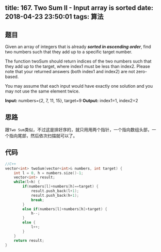 title: 167. Two Sum II - Input array is sorted
date: 2018-04-23 23:50:01
tags: 算法
---

## 题目

Given an array of integers that is already ***sorted in ascending order***, find two numbers such that they add up to a specific target number.

The function twoSum should return indices of the two numbers such that they add up to the target, where index1 must be less than index2. Please note that your returned answers (both index1 and index2) are not zero-based.

You may assume that each input would have exactly one solution and you may not use the same element twice.

**Input:** numbers={2, 7, 11, 15}, target=9
**Output:** index1=1, index2=2

<!--more-->


## 思路

跟`Two Sum`类似，不过这是排好序的，就只用用两个指针，一个指向数组头部，一个指向尾部，然后依次扫描就可以了。

## 代码


```c++
//C++
vector<int> twoSum(vector<int>& numbers, int target) {
    int l = 0, h = numbers.size()-1;
    vector<int> result;
    while(l<h) {
        if(numbers[l]+numbers[h]==target) {
            result.push_back(l+1);
            result.push_back(h+1);
            break;
        }
        else if(numbers[l]+numbers[h]>target) {
            h--;
        }
        else {
            l++;
        }
    }
    return result;
}
```